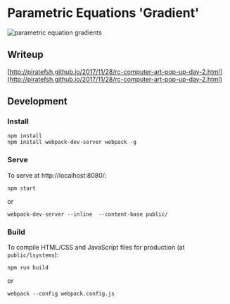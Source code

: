 # Parametric Equations 'Gradient'

![parametric equation gradients](http://piratefsh.github.io/assets/images/genart/02-parametric/iphonexsimulation.png)

## Writeup
[http://piratefsh.github.io/2017/11/28/rc-computer-art-pop-up-day-2.html](http://piratefsh.github.io/2017/11/28/rc-computer-art-pop-up-day-2.html)

## Development 
### Install
```
npm install
npm install webpack-dev-server webpack -g
```

### Serve

To serve at http://localhost:8080/:

```
npm start
```

or

```
webpack-dev-server --inline  --content-base public/ 
```

### Build

To compile HTML/CSS and JavaScript files for production (at `public/lsystems`):

```
npm run build
```

or

```
webpack --config webpack.config.js
```
